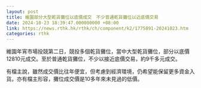 ```yaml
---
layout: post
title: 維園部分大型乾貨攤位以底價成交　不少普通乾貨攤位以近底價交易
date: 2024-10-23 18:39:47.000000000 +08:00
link: https://news.rthk.hk/rthk/ch/component/k2/1775891-20241023.htm
categories: rthk
---
```


維園年宵市場投競第二日，競投多個乾貨攤位，當中大型乾貨攤位，部分以底價12810元成交。至於普通乾貨攤位，不少以接近底價交易，約9千多元成交。

有檔主說，雖然成交價比往年便宜，但考慮到經濟環境，仍希望能保留更多資金入貨。亦有檔主形容，攤位成交價是10多年來未見過的低價。
